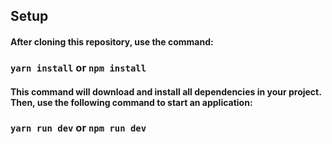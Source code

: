 ## Setup

#### After cloning this repository, use the command:

### `yarn install` or `npm install` 

#### This command will download and install all dependencies in your project. Then, use the following command to start an application: 

### `yarn run dev` or `npm run dev`
